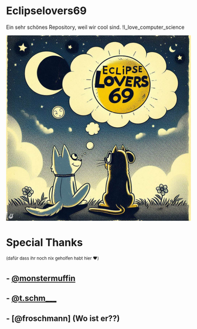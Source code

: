 # Eclipselovers69
Ein sehr schönes Repository, weil wir cool sind. !I_love_computer_science

![alt text](https://raw.githubusercontent.com/Swagsy/Eclipselovers69/3836b195df5ff6f083d934f46548b495b0955cbc/OIG.jpeg)


# Special Thanks 
<sup>(dafür dass ihr noch nix geholfen habt hier ❤️)</sup>
## - [@monstermuffin](https://github.com/monstermuffinEC)
## - [@t.schm___](https://github.com/T-Y-S)
## - [@froschmann] (Wo ist er??)
